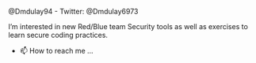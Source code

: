 @Dmdulay94 - Twitter: @Dmdulay6973

I’m interested in new Red/Blue team Security tools as well as exercises to learn secure coding practices. 

- 📫 How to reach me ... 

